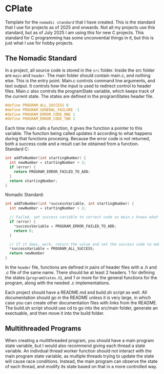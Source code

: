 # CPlate
Template for the `nomadic standard` that I have created.
This is the standard that I use for projects as of 2025 and onwards.
Not all my projects use this standard, but as of July 2025 I am using this for new C projects.
This standard for C programming has some unconvential things in it, but this is just what I use for hobby projects.

## The Nomadic Standard
In a project, all source code is stored in the `src` folder.
Inside the src folder are `main` and `header`.
The main folder should contain main.c, and nothing else. This is the entry point.
Main.c controls command line arguments, and text output.
It controls how the input is used to redirect control to header files.
Main.c also controls the programState variable, which keeps track of the current state.
The states are defined in the programStates header file.
```c
#define PROGRAM_ALL_SUCCESS 0
#define PROGRAM_GENERAL_FAILURE -1
#define PROGRAM_ERROR_CODE_ONE 1
#define PROGRAM_ERROR_CODE_TWO 2
```
Each time main calls a function, it gives the function a pointer to this variable.
The function being called updates it according to what happens during that functions procesing.
Because the error code is not returned, both a success code and a result can be obtained from a function.<br>
Standard C:
```c
int addToNumber(int startingNumber) {
  int newNumber = startingNumber + 2;
  if (error) {
    return PROGRAM_ERROR_FAILED_TO_ADD;
  }
  return startingNumber;
}
```
Nomadic Standard:
```c
int addToNumber(int *successVariable, int startingNumber) {
  int newNumber = startingNumber + 2;

  // Failed, set success variable to correct code so main.c knows what to do with the returned value
  if (error) {
    *successVariable = PROGRAM_ERROR_FAILED_TO_ADD;
    return 0;
  }

  // If it does, work, return the value and set the success code to make sure main knows the function succeeded
  *successVariable = PROGRAM_ALL_SUCCESS;
  return newNumber
}
```

In the `header` file, functions are defined in pairs of header files with a .h and .c file of the same name.
There should be at least 2 headers. 1 for defining the states (`programStates.h`), and 1 or more for the general functions for the program, along with the needed .c implementations.

Each project should have a README.md and build.sh script as well.
All documentation should go in the README unless it is very large, in which case you can create other documentation files with links from the README.
The build.sh script should use cd to go into the src/main folder, generate an exectuable, and then move it into the build folder.

## Multithreaded Programs
When creating a multithreaded program, you should have a main program state variable, but I would also recommend giving each thread a state variable.
An indivdual thread worker function should not interact with the main program state variable, as multiple threads trying to update the state will cause race conditions.
Instead, the main program can observe the state of each thread, and modify its state based on that in a more controlled way.
